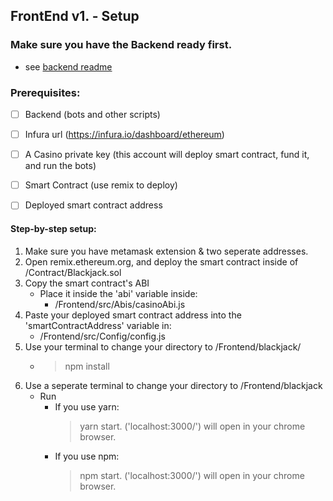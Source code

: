 ## FrontEnd v1. - Setup


### Make sure you have the Backend ready first.
 - see [backend readme](https://github.com/arun-ajay/casino-blackjack/blob/main/BackEnd/README.md)

### Prerequisites:

 - [ ] Backend (bots and other scripts)
 - [ ] Infura url (https://infura.io/dashboard/ethereum)
 - [ ] A Casino private key (this account will deploy smart contract, fund it, and run the bots)
 - [ ] Smart Contract (use remix to deploy)
 - [ ] Deployed smart contract address


#### Step-by-step setup:

1. Make sure you have metamask extension & two seperate addresses.
2. Open remix.ethereum.org, and deploy the smart contract inside of /Contract/Blackjack.sol
6. Copy the smart contract's ABI 
     - Place it inside the 'abi' variable inside:
          - /Frontend/src/Abis/casinoAbi.js
7. Paste your deployed smart contract address into the 'smartContractAddress' variable in:
     - /Frontend/src/Config/config.js
8. Use your terminal to change your directory to /Frontend/blackjack/
     - > npm install
10. Use a seperate terminal to change your directory to /Frontend/blackjack
     - Run 
          - If you use yarn: 
               > yarn start.   ('localhost:3000/') will open in your chrome browser.
          - If you use npm:
               > npm start.   ('localhost:3000/') will open in your chrome browser.

     


